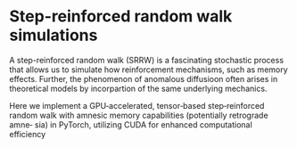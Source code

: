 # Step-reinforced random walk simulations

A step-reinforced random walk (SRRW) is a fascinating stochastic process that allows us to simulate how reinforcement mechanisms, such as memory effects. Further, the phenomenon of anomalous diffusioon often arises in theoretical models by incorpartion of the same underlying mechanics. 

Here we implement a GPU‑accelerated, tensor‑based step‑reinforced random walk with amnesic memory capabilities (potentially retrograde amne‑
sia) in PyTorch, utilizing CUDA for enhanced computational efficiency
